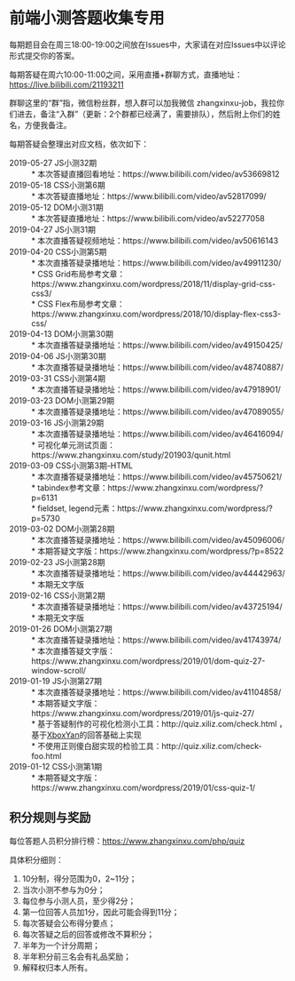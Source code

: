 # 前端小测答题收集专用

每期题目会在周三18:00-19:00之间放在Issues中，大家请在对应Issues中以评论形式提交你的答案。

每期答疑在周六10:00-11:00之间，采用直播+群聊方式，直播地址：https://live.bilibili.com/21193211

群聊这里的“群”指，微信粉丝群，想入群可以加我微信 zhangxinxu-job，我拉你们进去，备注“入群”（更新：2个群都已经满了，需要排队），然后附上你们的姓名，方便我备注。

每期答疑会整理出对应文档，依次如下：

<dl>
  <dt>2019-05-27 JS小测32期</dt>
  <dd>* 本次答疑直播回看地址：https://www.bilibili.com/video/av53669812</dd>
  <dt>2019-05-18 CSS小测第6期</dt>
  <dd>* 本次答疑直播地址：https://www.bilibili.com/video/av52817099/</dd>
  <dt>2019-05-12 DOM小测31期</dt>
  <dd>* 本次答疑直播地址：https://www.bilibili.com/video/av52277058</dd>
  <dt>2019-04-27 JS小测31期</dt>
  <dd>* 本次直播答疑视频地址：https://www.bilibili.com/video/av50616143</dd>
  <dt>2019-04-20 CSS小测第5期</dt>
  <dd>* 本次直播答疑录播地址：https://www.bilibili.com/video/av49911230/<br>
  * CSS Grid布局参考文章：https://www.zhangxinxu.com/wordpress/2018/11/display-grid-css-css3/<br>
  * CSS Flex布局参考文章：https://www.zhangxinxu.com/wordpress/2018/10/display-flex-css3-css/</dd>
  <dt>2019-04-13 DOM小测第30期</dt>
  <dd>* 本次直播答疑录播地址：https://www.bilibili.com/video/av49150425/</dd>
  <dt>2019-04-06 JS小测第30期</dt>
  <dd>* 本次直播答疑录播地址：https://www.bilibili.com/video/av48740887/</dd>
  <dt>2019-03-31 CSS小测第4期</dt>
  <dd>* 本次直播答疑录播地址：https://www.bilibili.com/video/av47918901/</dd>
  <dt>2019-03-23 DOM小测第29期</dt>
  <dd>* 本次直播答疑录播地址：https://www.bilibili.com/video/av47089055/</dd>
  <dt>2019-03-16 JS小测第29期</dt>
  <dd>* 本次直播答疑录播地址：https://www.bilibili.com/video/av46416094/<br>
  * 可视化单元测试页面：https://www.zhangxinxu.com/study/201903/qunit.html</dd>
  <dt>2019-03-09 CSS小测第3期-HTML</dt>
  <dd>* 本次直播答疑录播地址：https://www.bilibili.com/video/av45750621/<br>
  * tabindex参考文章：https://www.zhangxinxu.com/wordpress/?p=6131<br>
  * fieldset, legend元素：https://www.zhangxinxu.com/wordpress/?p=5730</dd>
  <dt>2019-03-02 DOM小测第28期</dt>
  <dd>* 本次直播答疑录播地址：https://www.bilibili.com/video/av45096006/<br>
  * 本期答疑文字版：https://www.zhangxinxu.com/wordpress/?p=8522</dd>
  <dt>2019-02-23 JS小测第28期</dt>
  <dd>* 本次直播答疑录播地址：https://www.bilibili.com/video/av44442963/<br>
  * 本期无文字版</dd>
 <dt>2019-02-16 CSS小测第2期</dt>
  <dd>* 本次直播答疑录播地址：https://www.bilibili.com/video/av43725194/<br>
  * 本期无文字版</dd>
<dt>2019-01-26 DOM小测第27期</dt>
<dd>* 本次直播答疑录播地址：https://www.bilibili.com/video/av41743974/<br>
* 本次直播答疑文字版：https://www.zhangxinxu.com/wordpress/2019/01/dom-quiz-27-window-scroll/</dd>
<dt>2019-01-19 JS小测第27期</dt>
<dd>* 本次直播答疑录播地址：https://www.bilibili.com/video/av41104858/<br>
* 本期答疑文字版：https://www.zhangxinxu.com/wordpress/2019/01/js-quiz-27/<br>
* 基于答疑制作的可视化检测小工具：http://quiz.xiliz.com/check.html ，基于<a href="https://github.com/zhangxinxu/quiz/issues/3#issuecomment-455041769">XboxYan</a>的回答基础上实现<br>
* 不使用正则傻白甜实现的检验工具：http://quiz.xiliz.com/check-foo.html</dd>
<dt>2019-01-12 CSS小测第1期</dt>
<dd>* 本期答疑文字版：https://www.zhangxinxu.com/wordpress/2019/01/css-quiz-1/</dd>
</dl>
  
## 积分规则与奖励

每位答题人员积分排行榜：https://www.zhangxinxu.com/php/quiz

具体积分细则：

<ol id="ruleList" class="demical">
    <li>10分制，得分范围为0，2~11分；</li>
    <li>当次小测不参与为0分；</li>
    <li>每位参与小测人员，至少得2分；</li>
    <li>第一位回答人员加1分，因此可能会得到11分；</li>
    <li>每次答疑会公布得分要点；</li>
    <li>每次答疑之后的回答或修改不算积分；</li>
    <li>半年为一个计分周期；</li>
    <li>半年积分前三名会有礼品奖励；</li>
    <li>解释权归本人所有。</li>
</ol>
